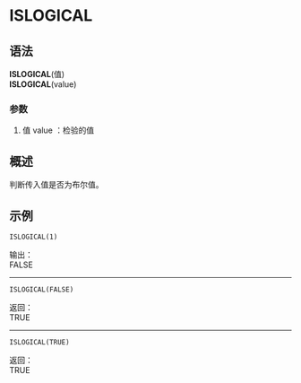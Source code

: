# ISLOGICAL

## 语法

**ISLOGICAL**(值)   
**ISLOGICAL**(value)

### 参数

1. 值 value ：检验的值

## 概述

判断传入值是否为布尔值。

## 示例

```excel
ISLOGICAL(1)
```

输出：  
FALSE

---

```excel
ISLOGICAL(FALSE)
```

返回：  
TRUE

---

```excel
ISLOGICAL(TRUE)
```

返回：  
TRUE
